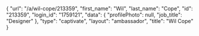 {
    "url": "\/a\/wil-cope\/213359",
    "first_name": "Wil",
    "last_name": "Cope",
    "id": "213359",
    "login_id": "1759121",
    "data": {
        "profilePhoto": null,
        "job_title": "Designer"
    },
    "type": "captivate",
    "layout": "ambassador",
    "title": "Wil Cope"
}